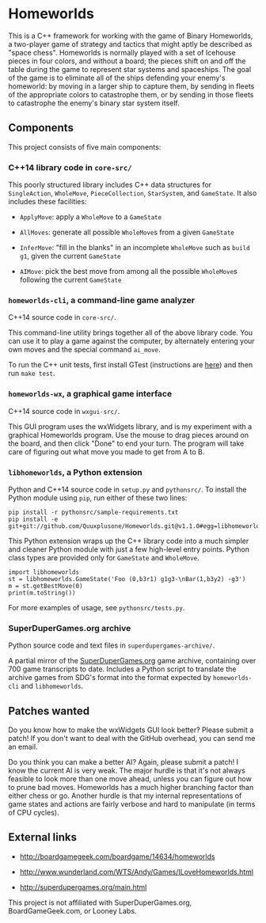# Homeworlds

This is a C++ framework for working with the game of Binary Homeworlds,
a two-player game of strategy and tactics that might aptly be described
as "space chess".  Homeworlds is normally played with a set of Icehouse
pieces in four colors, and without a board; the pieces shift on and off
the table during the game to represent star systems and spaceships.
The goal of the game is to eliminate all of the ships defending your
enemy's homeworld: by moving in a larger ship to capture them, by
sending in fleets of the appropriate colors to catastrophe them, or by
sending in those fleets to catastrophe the enemy's binary star system
itself.


## Components

This project consists of five main components:


### C++14 library code in `core-src/`

This poorly structured library includes C++ data structures for
`SingleAction`, `WholeMove`, `PieceCollection`, `StarSystem`, and `GameState`.
It also includes these facilities:

- `ApplyMove`: apply a `WholeMove` to a `GameState`

- `AllMoves`: generate all possible `WholeMove`s from a given `GameState`

- `InferMove`: "fill in the blanks" in an incomplete `WholeMove` such as `build g1`,
    given the current `GameState`

- `AIMove`: pick the best move from among all the possible `WholeMove`s following
    the current `GameState`


### `homeworlds-cli`, a command-line game analyzer

C++14 source code in `core-src/`.

This command-line utility brings together all of the above library code.
You can use it to play a game against the computer, by alternately entering
your own moves and the special command `ai_move`.

To run the C++ unit tests, first install GTest
(instructions are [here](https://stackoverflow.com/a/46611467/1424877))
and then run `make test`.


### `homeworlds-wx`, a graphical game interface

C++14 source code in `wxgui-src/`.

This GUI program uses the wxWidgets library, and is my experiment with
a graphical Homeworlds program. Use the mouse to drag pieces around on the
board, and then click "Done" to end your turn. The program will take care
of figuring out what move you made to get from A to B.


### `libhomeworlds`, a Python extension

Python and C++14 source code in `setup.py` and `pythonsrc/`.
To install the Python module using `pip`, run either of these two lines:

    pip install -r pythonsrc/sample-requirements.txt
    pip install -e git+git://github.com/Quuxplusone/Homeworlds.git@v1.1.0#egg=libhomeworlds

This Python extension wraps up the C++ library code into a much simpler and cleaner
Python module with just a few high-level entry points. Python class types are
provided only for `GameState` and `WholeMove`.

    import libhomeworlds
    st = libhomeworlds.GameState('Foo (0,b3r1) g1g3-\nBar(1,b3y2) -g3')
    m = st.getBestMove(0)
    print(m.toString())

For more examples of usage, see `pythonsrc/tests.py`.


### SuperDuperGames.org archive

Python source code and text files in `superdupergames-archive/`.

A partial mirror of the [SuperDuperGames.org](http://superdupergames.org)
game archive, containing over 700 game transcripts to date.
Includes a Python script to translate the archive games from SDG's format
into the format expected by `homeworlds-cli` and `libhomeworlds`.


## Patches wanted

Do you know how to make the wxWidgets GUI look better? Please submit
a patch! If you don't want to deal with the GitHub overhead, you can
send me an email.

Do you think you can make a better AI? Again, please submit a patch!
I know the current AI is very weak. The major hurdle is that it's not always
feasible to look more than one move ahead, unless you can figure out
how to prune bad moves. Homeworlds has a much higher branching factor
than either chess or go. Another hurdle is that my internal representations
of game states and actions are fairly verbose and hard to manipulate
(in terms of CPU cycles).


## External links

- http://boardgamegeek.com/boardgame/14634/homeworlds

- http://www.wunderland.com/WTS/Andy/Games/ILoveHomeworlds.html

- http://superdupergames.org/main.html

This project is not affiliated with SuperDuperGames.org, BoardGameGeek.com, or Looney Labs.
